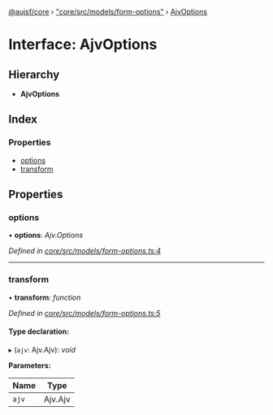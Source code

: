 [@aujsf/core](../README.md) › ["core/src/models/form-options"](../modules/_core_src_models_form_options_.md) › [AjvOptions](_core_src_models_form_options_.ajvoptions.md)

# Interface: AjvOptions

## Hierarchy

* **AjvOptions**

## Index

### Properties

* [options](_core_src_models_form_options_.ajvoptions.md#options)
* [transform](_core_src_models_form_options_.ajvoptions.md#transform)

## Properties

###  options

• **options**: *Ajv.Options*

*Defined in [core/src/models/form-options.ts:4](https://github.com/jbockle/au-jsonschema-form/blob/ffdfbe8/packages/core/src/models/form-options.ts#L4)*

___

###  transform

• **transform**: *function*

*Defined in [core/src/models/form-options.ts:5](https://github.com/jbockle/au-jsonschema-form/blob/ffdfbe8/packages/core/src/models/form-options.ts#L5)*

#### Type declaration:

▸ (`ajv`: Ajv.Ajv): *void*

**Parameters:**

Name | Type |
------ | ------ |
`ajv` | Ajv.Ajv |

